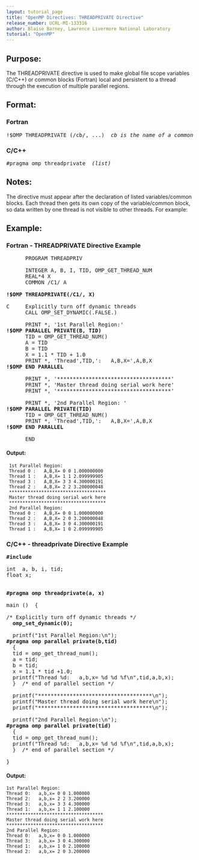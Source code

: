 ```yaml
---
layout: tutorial_page
title: "OpenMP Directives: THREADPRIVATE Directive"
release_number: UCRL-MI-133316
author: Blaise Barney, Lawrence Livermore National Laboratory
tutorial: "OpenMP"
---
```


## Purpose:

The THREADPRIVATE directive is used to make global file scope variables (C/C++) or common blocks (Fortran) local and persistent to a thread through the execution of multiple parallel regions.

## Format:

### Fortran
<pre>!$OMP THREADPRIVATE (/cb/, ...) <i> cb is the name of a common block </i></pre>

### C/C++	
<pre>
#pragma omp threadprivate <i> (list) </i>
</pre>

## Notes:

The directive must appear after the declaration of listed variables/common blocks. Each thread then gets its own copy of the variable/common block, so data written by one thread is not visible to other threads. For example:

## Example:

### Fortran - THREADPRIVATE Directive Example
<pre>
      PROGRAM THREADPRIV
 
      INTEGER A, B, I, TID, OMP_GET_THREAD_NUM
      REAL*4 X
      COMMON /C1/ A
<b> 
!$OMP THREADPRIVATE(/C1/, X) 
</b> 
C     Explicitly turn off dynamic threads
      CALL OMP_SET_DYNAMIC(.FALSE.)
 
      PRINT *, '1st Parallel Region:'
<b>!$OMP PARALLEL PRIVATE(B, TID) </b>
      TID = OMP_GET_THREAD_NUM()
      A = TID
      B = TID
      X = 1.1 * TID + 1.0
      PRINT *, 'Thread',TID,':   A,B,X=',A,B,X
<b>!$OMP END PARALLEL </b>
 
      PRINT *, '************************************'
      PRINT *, 'Master thread doing serial work here'
      PRINT *, '************************************'
 
      PRINT *, '2nd Parallel Region: '
<b>!$OMP PARALLEL PRIVATE(TID) </b>
      TID = OMP_GET_THREAD_NUM()
      PRINT *, 'Thread',TID,':   A,B,X=',A,B,X
<b>!$OMP END PARALLEL </b>
 
      END
</pre>

#### Output:

```
 1st Parallel Region:
 Thread 0 :   A,B,X= 0 0 1.000000000
 Thread 1 :   A,B,X= 1 1 2.099999905
 Thread 3 :   A,B,X= 3 3 4.300000191
 Thread 2 :   A,B,X= 2 2 3.200000048
 ************************************
 Master thread doing serial work here
 ************************************
 2nd Parallel Region: 
 Thread 0 :   A,B,X= 0 0 1.000000000
 Thread 2 :   A,B,X= 2 0 3.200000048
 Thread 3 :   A,B,X= 3 0 4.300000191
 Thread 1 :   A,B,X= 1 0 2.099999905
 ```

### C/C++ - threadprivate Directive Example

<pre>
<b>#include <omp.h></b> 

int  a, b, i, tid;
float x;

<b> 
#pragma omp threadprivate(a, x)
</b> 
main ()  {
 
/* Explicitly turn off dynamic threads */
<b>  omp_set_dynamic(0);</b> 

  printf("1st Parallel Region:\n");
<b>#pragma omp parallel private(b,tid)</b>
  {
  tid = omp_get_thread_num();
  a = tid;
  b = tid;
  x = 1.1 * tid +1.0;
  printf("Thread %d:   a,b,x= %d %d %f\n",tid,a,b,x);
  }  /* end of parallel section */
 
  printf("************************************\n");
  printf("Master thread doing serial work here\n");
  printf("************************************\n");
 
  printf("2nd Parallel Region:\n");
<b>#pragma omp parallel private(tid)</b>
  {
  tid = omp_get_thread_num();
  printf("Thread %d:   a,b,x= %d %d %f\n",tid,a,b,x);
  }  /* end of parallel section */

}
</pre>

#### Output:

```
1st Parallel Region:
Thread 0:   a,b,x= 0 0 1.000000
Thread 2:   a,b,x= 2 2 3.200000
Thread 3:   a,b,x= 3 3 4.300000
Thread 1:   a,b,x= 1 1 2.100000
************************************
Master thread doing serial work here
************************************
2nd Parallel Region:
Thread 0:   a,b,x= 0 0 1.000000
Thread 3:   a,b,x= 3 0 4.300000
Thread 1:   a,b,x= 1 0 2.100000
Thread 2:   a,b,x= 2 0 3.200000
```
